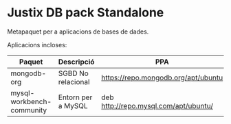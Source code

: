 # Justix DB pack Standalone

Metapaquet per a aplicacions de bases de dades.

Aplicacions incloses:

| Paquet | Descripció | PPA |
|-------|-----------|----|
| mongodb-org | SGBD No relacional | https://repo.mongodb.org/apt/ubuntu |
| mysql-workbench-community | Entorn per a MySQL | deb http://repo.mysql.com/apt/ubuntu/  |
